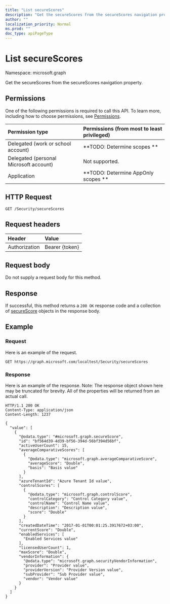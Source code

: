 ```yaml
---
title: "List secureScores"
description: "Get the secureScores from the secureScores navigation property."
author: ""
localization_priority: Normal
ms.prod: ""
doc_type: apiPageType
---
```


# List secureScores

Namespace: microsoft.graph

Get the secureScores from the secureScores navigation property.

## Permissions
One of the following permissions is required to call this API. To learn more, including how to choose permissions, see [Permissions](/concepts/permissions-reference.md).

|Permission type|Permissions (from most to least privileged)|
|:---|:---|
|Delegated (work or school account)|**TODO: Determine scopes **|
|Delegated (personal Microsoft account)|Not supported.|
|Application|**TODO: Determine AppOnly scopes **|

## HTTP Request
<!-- {
  "blockType": "ignored"
}
-->
``` http
GET /Security/secureScores
```

## Request headers
|Header|Value|
|:---|:---|
|Authorization|Bearer {token}|

## Request body
Do not supply a request body for this method.

## Response
If successful, this method returns a `200 OK` response code and a collection of [secureScore](../resources/securescore.md) objects in the response body.

## Example

### Request
Here is an example of the request.
<!-- {
  "blockType": "request",
  "name": "get_securescore"
}
-->
``` http
GET https://graph.microsoft.com/localtest/Security/secureScores
```

### Response
Here is an example of the response. Note: The response object shown here may be truncated for brevity. All of the properties will be returned from an actual call.
<!-- {
  "blockType": "response",
  "truncated": true,
  "@odata.type": "collection(microsoft.graph.securescore)"
}
-->
``` http
HTTP/1.1 200 OK
Content-Type: application/json
Content-Length: 1237

{
  "value": [
    {
      "@odata.type": "#microsoft.graph.secureScore",
      "id": "bf564d39-4d39-bf56-394d-56bf394d56bf",
      "activeUserCount": 15,
      "averageComparativeScores": [
        {
          "@odata.type": "microsoft.graph.averageComparativeScore",
          "averageScore": "Double",
          "basis": "Basis value"
        }
      ],
      "azureTenantId": "Azure Tenant Id value",
      "controlScores": [
        {
          "@odata.type": "microsoft.graph.controlScore",
          "controlCategory": "Control Category value",
          "controlName": "Control Name value",
          "description": "Description value",
          "score": "Double"
        }
      ],
      "createdDateTime": "2017-01-01T00:01:25.3917672+03:00",
      "currentScore": "Double",
      "enabledServices": [
        "Enabled Services value"
      ],
      "licensedUserCount": 1,
      "maxScore": "Double",
      "vendorInformation": {
        "@odata.type": "microsoft.graph.securityVendorInformation",
        "provider": "Provider value",
        "providerVersion": "Provider Version value",
        "subProvider": "Sub Provider value",
        "vendor": "Vendor value"
      }
    }
  ]
}
```

